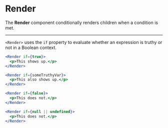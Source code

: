 # Render

The **Render** component conditionally renders children when a condition is met.

---

`<Render>` uses the `if` property to evaluate whether an expression is truthy
or not in a Boolean context.

```jsx
<Render if={true}>
  <p>This shows up.</p>
</Render>

<Render if={someTruthyVar}>
  <p>This also shows up.</p>
</Render>

<Render if={false}>
  <p>This does not.</p>
</Render>

<Render if={null || undefined}>
  <p>This does not.</p>
</Render>
```
